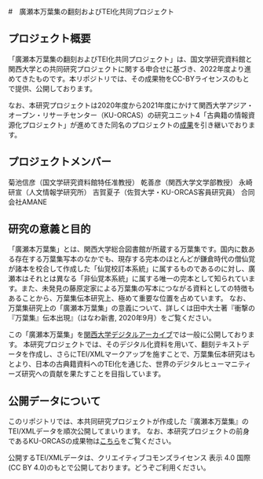 #　廣瀬本万葉集の翻刻およびTEI化共同プロジェクト

## プロジェクト概要
「廣瀬本万葉集の翻刻およびTEI化共同プロジェクト」は、国文学研究資料館と関西大学との共同研究プロジェクトに関する申合せに基づき、2022年度より進めてきたものです。本リポジトリでは、その成果物をCC-BYライセンスのもとで提供、公開しております。

なお、本研究プロジェクトは2020年度から2021年度にかけて関西大学アジア・オープン・リサーチセンター（KU-ORCAS）の研究ユニット4「古典籍の情報資源化プロジェクト」が進めてきた同名のプロジェクトの[成果](https://github.com/KU-ORCAS/manyoshuTEI)を引き継いでおります。

## プロジェクトメンバー
菊池信彦（国文学研究資料館特任准教授）
乾善彦（関西大学文学部教授）
永崎研宣（人文情報学研究所）
吉賀夏子（佐賀大学・KU-ORCAS客員研究員）
合同会社AMANE

## 研究の意義と目的
「廣瀬本万葉集」とは、関西大学総合図書館が所蔵する万葉集です。国内に数ある存在する万葉集写本のなかでも、現存する完本のほとんどが鎌倉時代の僧仙覚が諸本を校合して作成した「仙覚校訂本系統」に属するものであるのに対し、廣瀬本はそれとは異なる「非仙覚本系統」に属する唯一の完本として知られています。また、未発見の藤原定家による万葉集の写本につながる資料としての特徴もあることから、万葉集伝本研究上、極めて重要な位置を占めています。
なお、万葉集研究上の「廣瀬本万葉集」の意義について、詳しくは田中大士著『衝撃の『万葉集』伝本出現』（はなわ新書, 2020年9月）をご覧ください。

この「廣瀬本万葉集」を[関西大学デジタルアーカイブ](https://www.iiif.ku-orcas.kansai-u.ac.jp/books/210464810#?page=1)では一般に公開しております。
本研究プロジェクトでは、そのデジタル化資料を用いて、翻刻テキストデータを作成し、さらにTEI/XMLマークアップを施すことで、万葉集伝本研究はもとより、日本の古典籍資料へのTEI化を通じた、世界のデジタルヒューマニティーズ研究への貢献を果たすことを目指しています。

## 公開データについて
このリポジトリでは、本共同研究プロジェクトが作成した『廣瀬本万葉集』のTEI/XMLデータを順次公開してまいります。
なお、本研究プロジェクトの前身であるKU-ORCASの成果物は[こちら](https://github.com/KU-ORCAS/manyoshuTEI)をご覧ください。

公開するTEI/XMLデータは、クリエイティブコモンズライセンス 表示 4.0 国際 (CC BY 4.0)のもとで公開しております。どうぞご利用ください。
